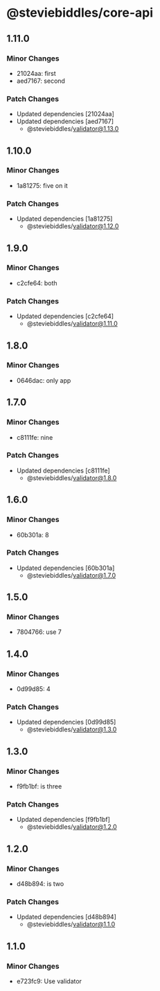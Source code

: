 # @steviebiddles/core-api

## 1.11.0

### Minor Changes

- 21024aa: first
- aed7167: second

### Patch Changes

- Updated dependencies [21024aa]
- Updated dependencies [aed7167]
  - @steviebiddles/validator@1.13.0

## 1.10.0

### Minor Changes

- 1a81275: five on it

### Patch Changes

- Updated dependencies [1a81275]
  - @steviebiddles/validator@1.12.0

## 1.9.0

### Minor Changes

- c2cfe64: both

### Patch Changes

- Updated dependencies [c2cfe64]
  - @steviebiddles/validator@1.11.0

## 1.8.0

### Minor Changes

- 0646dac: only app

## 1.7.0

### Minor Changes

- c8111fe: nine

### Patch Changes

- Updated dependencies [c8111fe]
  - @steviebiddles/validator@1.8.0

## 1.6.0

### Minor Changes

- 60b301a: 8

### Patch Changes

- Updated dependencies [60b301a]
  - @steviebiddles/validator@1.7.0

## 1.5.0

### Minor Changes

- 7804766: use 7

## 1.4.0

### Minor Changes

- 0d99d85: 4

### Patch Changes

- Updated dependencies [0d99d85]
  - @steviebiddles/validator@1.3.0

## 1.3.0

### Minor Changes

- f9fb1bf: is three

### Patch Changes

- Updated dependencies [f9fb1bf]
  - @steviebiddles/validator@1.2.0

## 1.2.0

### Minor Changes

- d48b894: is two

### Patch Changes

- Updated dependencies [d48b894]
  - @steviebiddles/validator@1.1.0

## 1.1.0

### Minor Changes

- e723fc9: Use validator
